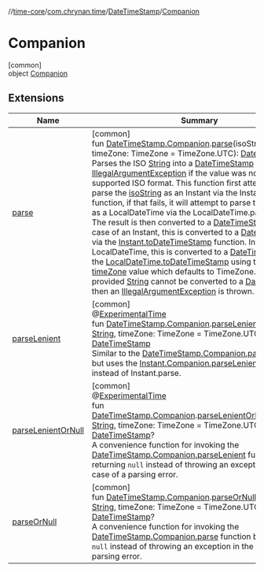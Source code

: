 //[time-core](../../../../index.md)/[com.chrynan.time](../../index.md)/[DateTimeStamp](../index.md)/[Companion](index.md)

# Companion

[common]\
object [Companion](index.md)

## Extensions

| Name | Summary |
|---|---|
| [parse](../../parse.md) | [common]<br>fun [DateTimeStamp.Companion](index.md).[parse](../../parse.md)(isoString: [String](https://kotlinlang.org/api/latest/jvm/stdlib/kotlin/-string/index.html), timeZone: TimeZone = TimeZone.UTC): [DateTimeStamp](../index.md)<br>Parses the ISO [String](../../parse.md) into a [DateTimeStamp](../index.md) or throws an [IllegalArgumentException](https://kotlinlang.org/api/latest/jvm/stdlib/kotlin/-illegal-argument-exception/index.html) if the value was not in a supported ISO format. This function first attempts to parse the [isoString](../../parse.md) as an Instant via the Instant.parse function, if that fails, it will attempt to parse the [isoString](../../parse.md) as a LocalDateTime via the LocalDateTime.parse function. The result is then converted to a [DateTimeStamp](../index.md). In the case of an Instant, this is converted to a [DateTimeStamp](../index.md) via the [Instant.toDateTimeStamp](../../to-date-time-stamp.md) function. In the case of a LocalDateTime, this is converted to a [DateTimeStamp](../index.md) via the [LocalDateTime.toDateTimeStamp](../../to-date-time-stamp.md) using the provided [timeZone](../../parse.md) value which defaults to TimeZone.UTC. If the provided [String](../../parse.md) cannot be converted to a [DateTimeStamp](../index.md), then an [IllegalArgumentException](https://kotlinlang.org/api/latest/jvm/stdlib/kotlin/-illegal-argument-exception/index.html) is thrown. |
| [parseLenient](../../parse-lenient.md) | [common]<br>@[ExperimentalTime](https://kotlinlang.org/api/latest/jvm/stdlib/kotlin.time/-experimental-time/index.html)<br>fun [DateTimeStamp.Companion](index.md).[parseLenient](../../parse-lenient.md)(isoString: [String](https://kotlinlang.org/api/latest/jvm/stdlib/kotlin/-string/index.html), timeZone: TimeZone = TimeZone.UTC): [DateTimeStamp](../index.md)<br>Similar to the [DateTimeStamp.Companion.parse](../../parse.md) function but uses the [Instant.Companion.parseLenient](../../parse-lenient.md) function instead of Instant.parse. |
| [parseLenientOrNull](../../parse-lenient-or-null.md) | [common]<br>@[ExperimentalTime](https://kotlinlang.org/api/latest/jvm/stdlib/kotlin.time/-experimental-time/index.html)<br>fun [DateTimeStamp.Companion](index.md).[parseLenientOrNull](../../parse-lenient-or-null.md)(isoString: [String](https://kotlinlang.org/api/latest/jvm/stdlib/kotlin/-string/index.html), timeZone: TimeZone = TimeZone.UTC): [DateTimeStamp](../index.md)?<br>A convenience function for invoking the [DateTimeStamp.Companion.parseLenient](../../parse-lenient.md) function but returning `null` instead of throwing an exception in the case of a parsing error. |
| [parseOrNull](../../parse-or-null.md) | [common]<br>fun [DateTimeStamp.Companion](index.md).[parseOrNull](../../parse-or-null.md)(isoString: [String](https://kotlinlang.org/api/latest/jvm/stdlib/kotlin/-string/index.html), timeZone: TimeZone = TimeZone.UTC): [DateTimeStamp](../index.md)?<br>A convenience function for invoking the [DateTimeStamp.Companion.parse](../../parse.md) function but returning `null` instead of throwing an exception in the case of a parsing error. |
